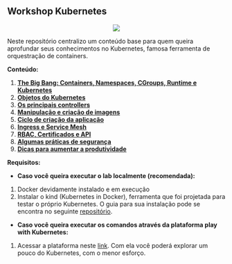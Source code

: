 ## Workshop Kubernetes


<p align="center">
  <img src="https://avatars.githubusercontent.com/u/13629408?s=200&v=4"/>
</p>

Neste repositório centralizo um conteúdo base para quem queira aprofundar seus conhecimentos no Kubernetes, famosa ferramenta de orquestração de containers.

**Conteúdo:**

01. [**The Big Bang: Containers, Namespaces, CGroups, Runtime e Kubernetes**](Content/origem/README.md)
02. [**Objetos do Kubernetes**](Content/objetos/README.md)
03. [**Os principais controllers**](Content/controllers/README.md)
04. [**Manipulação e criação de imagens**](Content/metrics-server/README.md)
05. [**Ciclo de criação da aplicação**](Content/metrics-server/README.md)
06. [**Ingress e Service Mesh**](Content/dashboard/README.md)
07. [**RBAC, Certificados e API**](Content/dashboard/README.md)
08. [**Algumas práticas de segurança**](Content/nginx-ingress-controller/README.md)
09. [**Dicas para aumentar a produtividade**](Content/dicas/README.md)

**Requisitos:**

- **Caso você queira executar o lab localmente (recomendada):**

01. Docker devidamente instalado e em execução
02. Instalar o kind (Kubernetes in Docker), ferramenta que foi projetada para testar o próprio Kubernetes. O guia para sua instalação pode se encontra no seguinte [repositório](https://github.com/lucasafonsokremer/k8s-dev-env-with-kind).

- **Caso você queira executar os comandos através da plataforma play with Kubernetes:**

01. Acessar a plataforma neste [link](https://labs.play-with-k8s.com). Com ela você poderá explorar um pouco do Kubernetes, com o menor esforço.
